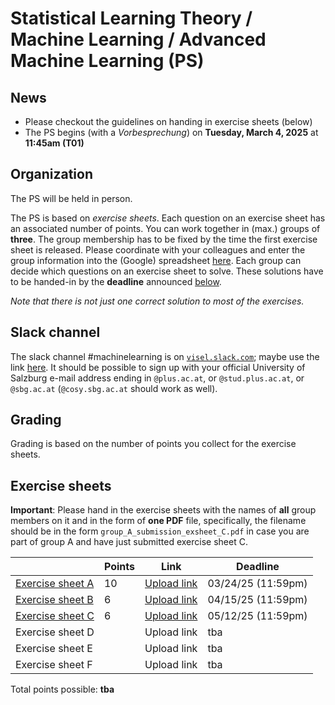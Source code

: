 # Statistical Learning Theory / Machine Learning / Advanced Machine Learning (PS)

## News

- Please checkout the guidelines on handing in exercise sheets (below)
- The PS begins (with a *Vorbesprechung*) on **Tuesday, March 4, 2025** at **11:45am (T01)**

## Organization

The PS will be held in person.

The PS is based on *exercise sheets*. Each question on an exercise sheet has an associated number of points. You can work together in (max.) groups of **three**. The group membership has to be fixed by the time the first exercise sheet is released. Please coordinate with your colleagues and enter the group information into the (Google) spreadsheet [here](https://docs.google.com/spreadsheets/d/1PRRZy7s-641of-0GXz5cncmmDaYmhUjWRPlnfARAomI/edit?usp=sharing). Each group can decide which questions on an exercise sheet to solve. These solutions have to be handed-in by the **deadline** announced [below](#Exercise-sheets).

*Note that there is not just one correct solution to most of the exercises.*

## Slack channel

The slack channel #machinelearning is on [`visel.slack.com`](https://visel.slack.com); maybe use the link [here](https://join.slack.com/t/visel/signup). It should be possible to sign up with your official University of Salzburg e-mail address ending in `@plus.ac.at`, or `@stud.plus.ac.at`, or `@sbg.ac.at` (`@cosy.sbg.ac.at` should work as well).

## Grading

Grading is based on the number of points you collect for the exercise sheets.  

## Exercise sheets

**Important**: Please hand in the exercise sheets with the names of **all** group members on it and in the form of **one PDF** file, specifically, the filename should
be in the form `group_A_submission_exsheet_C.pdf` in case you are part of group A and have just submitted exercise sheet C.

| | **Points** | **Link** | **Deadline** |
|---|---|---|---|
| [Exercise sheet A](exA.pdf)  |  10    | [Upload link](https://plusacat-my.sharepoint.com/:f:/g/personal/roland_kwitt_plus_ac_at/Eq8MlTSfMPlBlFOjVXKMH-UBpO6lb9kAKHdUI4BweKnJsg) | 03/24/25 (11:59pm) |
| [Exercise sheet B](exB.pdf)  |   6    | [Upload link](https://plusacat-my.sharepoint.com/:f:/g/personal/roland_kwitt_plus_ac_at/Et45ZAnaK_xKntxN3unpF8YBlzVkUu0mq1nyDS0ihG7D4A) | 04/15/25 (11:59pm) |
| [Exercise sheet C](exC.pdf) |    6    | [Upload link](https://plusacat-my.sharepoint.com/:f:/g/personal/roland_kwitt_plus_ac_at/Enlyr-dzygBKr9G77ATTRv0BGkNUESbz2oSd-jojV5sA3g) | 05/12/25 (11:59pm) |
| Exercise sheet D  |        | Upload link | tba |
| Exercise sheet E  |        | Upload link | tba |
| Exercise sheet F  |        | Upload link | tba |


Total points possible: **tba**
